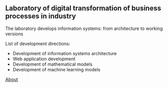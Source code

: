 ## Laboratory of digital transformation of business processes in industry

The laboratory develops information systems: from architecture to working versions

List of development directions:
- Development of information systems architecture
- Web application development
- Development of mathematical models
- Development of machine learning models

<p>
  <a href="https://github.com/Lab-AI4TI/.github/">About</a>
</p>
